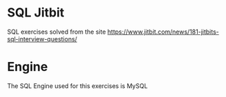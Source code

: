 # SQL Jitbit

SQL exercises solved from the site https://www.jitbit.com/news/181-jitbits-sql-interview-questions/

# Engine

The SQL Engine used for this exercises is MySQL
